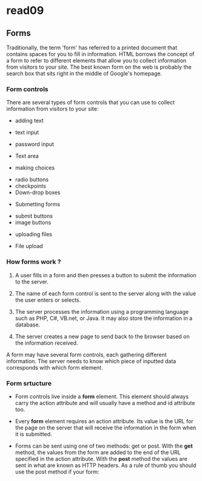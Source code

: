 # read09

## Forms

Traditionally, the term 'form' has referred to a printed document that contains spaces for you to fill in information. HTML borrows the concept of a form to refer to different elements that allow you to collect information from visitors to your site. The best known form on the web is probably the search box that sits right in the middle of Google's homepage.

### Form controls 


There are several types of form controls that you can use to collect information from visitors to your site:

* adding text

- text input

- password input
- Text area


* making choices  

 - radio buttons
 - checkpoints
 - Down-drop boxes

 * Submetting forms

  - submit buttons
  - image buttons


  * uploading files

  - File upload

### How forms work ?

1. A user fills in a form and then presses a button to submit the information to the server.

2. The name of each form control is sent to the server along with the value the user enters or selects.

3. The server processes the information using a programming language such as PHP, C#, VB.net, or Java. It may also store the information in a database.

4. The server creates a new page to send back to the browser based on the information received.

A form may have several form controls, each gathering different information. The server needs to know which piece of inputted data corresponds with which form element.

### Form srtucture

* Form controls live inside a **form** element. This element should always carry the action attribute and will usually have a method and id attribute too.

* Every **form** element requires an action attribute. Its value is the URL for the page on the server that will receive the information in the form when it is submitted.

* Forms can be sent using one of two methods: get or post. With the **get** method, the values from the form are added to the end of the URL specified in the action attribute. With the **post** method the values are sent in what are known as HTTP headers. As a rule of thumb you should use the post method if your form:

